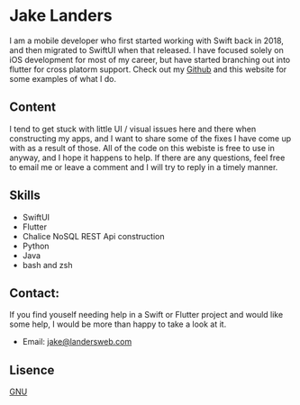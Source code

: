 # Jake Landers

I am a mobile developer who first started working with Swift back in 2018, and then migrated to SwiftUI when that released. I have focused solely on iOS development for most of my career, but have started branching out into flutter for cross platorm support. Check out my [Github](https://github.com/jake-landersweb/jake_code) and this website for some examples of what I do.

## Content

I tend to get stuck with little UI / visual issues here and there when constructing my apps, and I want to share some of the fixes I have come up with as a result of those. All of the code on this webiste is free to use in anyway, and I hope it happens to help. If there are any questions, feel free to email me or leave a comment and I will try to reply in a timely manner.

## Skills

- SwiftUI
- Flutter
- Chalice NoSQL REST Api construction
- Python
- Java
- bash and zsh

## Contact:

If you find youself needing help in a Swift or Flutter project and would like some help, I would be more than happy to take a look at it.
- Email: jake@landersweb.com

## Lisence
[GNU](https://choosealicense.com/licenses/agpl-3.0/)